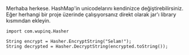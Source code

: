 Merhaba herkese.
HashMap'in unicodelarını kendinizce değiştirebilirsiniz.
Eğer herhangi bir proje üzerinde çalışıyorsanız direkt olarak jar'ı library kısmından ekleyin.

``` 
import com.wupinq.Hasher

String encrypt = Hasher.EncryptString("Selam!");
String decrypted = Hasher.DecryptString(encrypted.toString());

```
